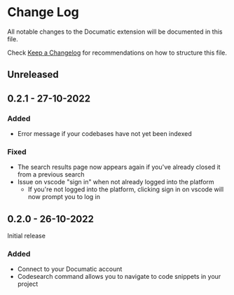 # Change Log

All notable changes to the Documatic extension will be documented in this file.

Check [Keep a Changelog](http://keepachangelog.com/) for recommendations on how to structure this file.

## Unreleased

## 0.2.1 - 27-10-2022

### Added

* Error message if your codebases have not yet been indexed

### Fixed

* The search results page now appears again if you've already closed it from a previous search
* Issue on vscode "sign in" when not already logged into the platform
  * If you're not logged into the platform, clicking sign in on vscode will now prompt you to log in

## 0.2.0 - 26-10-2022

Initial release

### Added

* Connect to your Documatic account
* Codesearch command allows you to navigate to code snippets in your project

